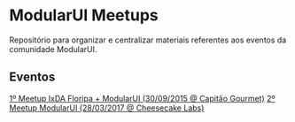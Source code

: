 # ModularUI Meetups

Repositório para organizar e centralizar materiais referentes aos eventos da comunidade ModularUI.

## Eventos

[1º Meetup IxDA Floripa + ModularUI (30/09/2015 @ Capitão Gourmet)](meetup-2015-09-30.md)
[2º Meetup ModularUI (28/03/2017 @ Cheesecake Labs)](meetup-2017-03-28.md)
